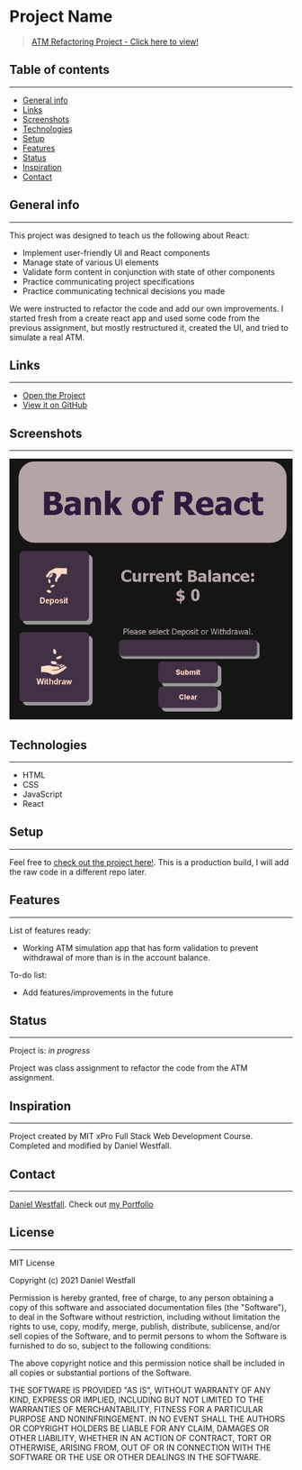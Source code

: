 # Project Name
> [ATM Refactoring Project - Click here to view!](https://danielwestfall.github.io/react-atm/atm.html)

## Table of contents
---
* [General info](#general-info)
* [Links](#links)
* [Screenshots](#screenshots)
* [Technologies](#technologies)
* [Setup](#setup)
* [Features](#features)
* [Status](#status)
* [Inspiration](#inspiration)
* [Contact](#contact)

## General info
---
This project was designed to teach us the following about React:
* Implement user-friendly UI and React components
* Manage state of various UI elements
* Validate form content in conjunction with state of other components
* Practice communicating project specifications 
* Practice communicating technical decisions you made

We were instructed to refactor the code and add our own improvements. I started fresh from a create react app and used some code from the previous assignment, but mostly restructured it, created the UI, and tried to simulate a real ATM. 

## Links
---
* [Open the Project](https://danielwestfall.github.io/react-atm/atm.html)
* [View it on GitHub](https://github.com/danielwestfall/react-atm)

## Screenshots
---
![Example screenshot](atm.png)

## Technologies
---
* HTML
* CSS
* JavaScript
* React

## Setup
---
Feel free to [check out the project here!](https://danielwestfall.github.io/react-atm/atm.html). This is a production build, I will add the raw code in a different repo later.


## Features
---
List of features ready:
* Working ATM simulation app that has form validation to prevent withdrawal of more than is in the account balance.


To-do list:
* Add features/improvements in the future


## Status
---
Project is: _in progress_

Project was class assignment to refactor the code from the ATM assignment. 

## Inspiration
---
Project created by MIT xPro Full Stack Web Development Course. Completed and modified by Daniel Westfall.

## Contact
---
[Daniel Westfall](mailto:DWWestfall@Protonmail.com).  Check out [my Portfolio](https://danielwestfall.github.io/ "my Portfolio")

## License
---
MIT License

Copyright (c) 2021 Daniel Westfall

Permission is hereby granted, free of charge, to any person obtaining a copy
of this software and associated documentation files (the "Software"), to deal
in the Software without restriction, including without limitation the rights
to use, copy, modify, merge, publish, distribute, sublicense, and/or sell
copies of the Software, and to permit persons to whom the Software is
furnished to do so, subject to the following conditions:

The above copyright notice and this permission notice shall be included in all
copies or substantial portions of the Software.

THE SOFTWARE IS PROVIDED "AS IS", WITHOUT WARRANTY OF ANY KIND, EXPRESS OR
IMPLIED, INCLUDING BUT NOT LIMITED TO THE WARRANTIES OF MERCHANTABILITY,
FITNESS FOR A PARTICULAR PURPOSE AND NONINFRINGEMENT. IN NO EVENT SHALL THE
AUTHORS OR COPYRIGHT HOLDERS BE LIABLE FOR ANY CLAIM, DAMAGES OR OTHER
LIABILITY, WHETHER IN AN ACTION OF CONTRACT, TORT OR OTHERWISE, ARISING FROM,
OUT OF OR IN CONNECTION WITH THE SOFTWARE OR THE USE OR OTHER DEALINGS IN THE
SOFTWARE.
